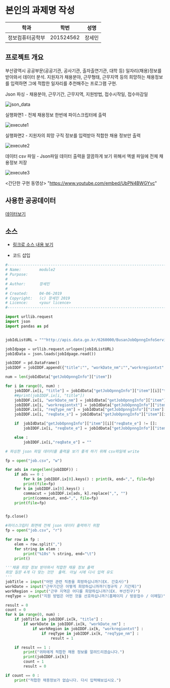 ﻿# 본인의 과제명 작성

학과 | 학번 | 성명
---- | ---- | ---- 
정보컴퓨터공학부 |201524562 |장세민


## 프로젝트 개요
부산광역시 공공부문(공공기관, 공사기관, 출자출연기관, 대학 등) 일자리(채용)정보를 받아와서 데이터 분석. 지원자가 채용분야, 근무형태, 근무지역 등의 희망하는 채용정보를 입력하면 그에 적합한 일자리를 추천해주는 프로그램 구현.

Json 파싱 - 채용분야, 근무기간, 근무지역, 지원방법, 접수시작일, 접수마감일

![json_data](https://user-images.githubusercontent.com/37135325/59245595-70419b00-8c54-11e9-9fee-0ebe28964ed5.PNG)

실행화면1 - 전체 채용정보 한번에 파이스크립터에 출력

![execute1](https://user-images.githubusercontent.com/37135325/59245236-c01f6280-8c52-11e9-9f82-3e6216955b6e.PNG)

실행화면2 - 지원자의 희망 구직 정보를 입력받아 적합한 채용 정보만 출력  

![execute2](https://user-images.githubusercontent.com/37135325/59245234-bf86cc00-8c52-11e9-9f23-bd2d9ea9bffe.PNG)

데이터 csv 파일 - Json파일 데이터 출력을 깔끔하게 보기 위해서 엑셀 파일에 전체 채용정보 저장

![execute3](https://user-images.githubusercontent.com/37135325/59245235-bf86cc00-8c52-11e9-9561-6b798ed0fe22.PNG)

<간단한 구현 동영상>
"https://www.youtube.com/embed/UbPN4BWGYvc"



## 사용한 공공데이터 
[데이터보기](http://apis.data.go.kr/6260000/BusanJobOpnngInfoService/getJobOpnngInfo?serviceKey=c071zsOCnJh%2BmGSOdQYopb5%2FBiRaS5K7s1bDzse5MSqvc5ML2X1bnCe0Cv24OXlj2tSwPzddXNFcN%2BtWPEAK7w%3D%3D&pageNo=1&numOfRows=20&resultType=json)
## 소스
* [링크로 소스 내용 보기](https://github.com/cybermin/python2019/blob/master/tes.py) 

* 코드 삽입
~~~python
#-------------------------------------------------------------------------------
# Name:        module2
# Purpose:
#
# Author:      장세민
#
# Created:     04-06-2019
# Copyright:   (c) 장세민 2019
# Licence:     <your licence>
#-------------------------------------------------------------------------------

import urllib.request
import json
import pandas as pd


jobIdListURL = """http://apis.data.go.kr/6260000/BusanJobOpnngInfoService/getJobOpnngInfo?serviceKey=c071zsOCnJh%2BmGSOdQYopb5%2FBiRaS5K7s1bDzse5MSqvc5ML2X1bnCe0Cv24OXlj2tSwPzddXNFcN%2BtWPEAK7w%3D%3D&pageNo=1&numOfRows=20&resultType=json"""

jobIdpage = urllib.request.urlopen(jobIdListURL)
jobIdData = json.loads(jobIdpage.read())

jobIDDF = pd.DataFrame()
jobIDDF = jobIDDF.append({"title":"", "workDate_nm":"","workregiontxt":"","reqType_nm":"", "reqDate_s":"", "reqDate_e":""}, ignore_index=True)

num = len(jobIdData["getJobOpnngInfo"]["item"])

for i in range(0, num) :
    jobIDDF.ix[i, "title"] = jobIdData["getJobOpnngInfo"]["item"][i]["title"] # 채용 공고 제목 (분야)
    ##print(jobIDDF.ix[i, "title"])
    jobIDDF.ix[i, "workDate_nm"] = jobIdData["getJobOpnngInfo"]["item"][i]["workDate_nm"] # 근무기간(정규직/기간제)
    jobIDDF.ix[i, "workregiontxt"] = jobIdData["getJobOpnngInfo"]["item"][i]["workregiontxt"] # 근무지역(부산)
    jobIDDF.ix[i, "reqType_nm"] = jobIdData["getJobOpnngInfo"]["item"][i]["reqType_nm"] # 지원방법(홈페이지/이메일/방문접수)
    jobIDDF.ix[i, "reqDate_s"] = jobIdData["getJobOpnngInfo"]["item"][i]["reqDate_s"] # 접수시작시간

    if  jobIdData["getJobOpnngInfo"]["item"][i]["reqDate_e"] != []:
        jobIDDF.ix[i, "reqDate_e"] = jobIdData["getJobOpnngInfo"]["item"][0]["reqDate_e"] # 접수마감시간

    else :
        jobIDDF.ix[i,"reqDate_e"] = ""

# 파싱한 json 파일 데이터를 출력을 보기 좋게 하기 위해 csv파일에 write

fp = open("job.csv", "w")

for ads in range(len(jobIDDF)) :
    if ads == 0 :
        for k in jobIDDF.ix[0].keys() : print(k, end=",", file=fp)
        print(file=fp)
    for k in jobIDDF.ix[0].keys() :
        commacut = jobIDDF.ix[ads, k].replace(",", "")
        print(commacut, end=",", file=fp)
    print(file=fp)


fp.close()

#파이스크립터 화면에 전체 json 데이터 출력하기 위함
fp = open("job.csv", "r")

for row in fp :
    elem = row.split(",")
    for string in elem :
        print("%10s" % string, end="\t")
    print()

'''채용 희망 정보 받아와서 적합한 채용 정보 출력
희망 질문 4개 다 맞는 것만  출력. 아닐 시에 다시 입력 유도
'''
jobTitle = input("어떤 관련 직종을 희망하십니까?(EX. 간호사)")
workDate = input("근무기간은 어떻게 희망하십니까까?(정규직 / 기간제)")
workRegion = input("근무 지역은 어디를 희망하십니까?(EX. 부산진구)")
reqType = input("지원 방법은 어떤 것을 선호하십니까?(홈페이지 / 방문접수 / 이메일)")

result = 0
count = 0
for k in range(0, num) :
    if jobTitle in jobIDDF.ix[k, "title"] :
        if workDate in jobIDDF.ix[k, "workDate_nm"] :
            if workRegion in jobIDDF.ix[k, "workregiontxt"] :
                if reqType in jobIDDF.ix[k, "reqType_nm"] :
                    result = 1

    if result == 1 :
        print("귀하에게 적합한 채용 정보를 알려드리겠습니다.")
        print(jobIDDF.ix[k])
        count = 1
        result = 0

if count == 0 :
    print("적합한 채용정보가 없습니다. 다시 입력해보십시오.")

~~~
